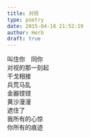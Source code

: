 ```yaml
---  
title: 对视  
type: poetry  
date: 2015-04-18 21:52:19  
author: Herb  
draft: true
---  
```

叫住你　同你  
对视的那一刻起  
干戈相接  
兵荒马乱  
金器铿铿  
黄沙漫漫  
遮住了  
我所有的心惊  
你所有的痕迹